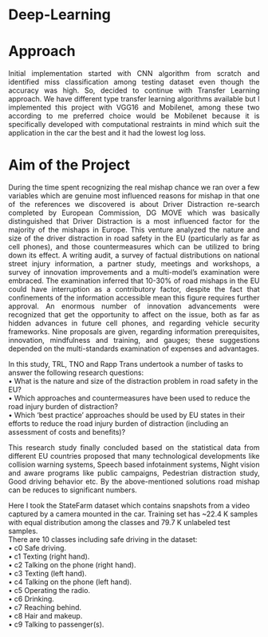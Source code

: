 # Deep-Learning

# Approach
<p align="justify">
Initial implementation started with CNN algorithm from scratch and identified miss classification among testing dataset even though the accuracy was high. So, decided to continue with Transfer Learning approach. We have different type transfer learning algorithms available but I implemented this project with VGG16 and Mobilenet, among these two according to me preferred choice would be Mobilenet because it is specifically developed with computational restraints in mind which suit the application in the car the best and it had the lowest log loss.
</p>

# Aim of the Project

<p align="justify">
During the time spent recognizing the real mishap chance we ran over a few variables which are genuine most influenced reasons for mishap in that one of the references we discovered is about Driver Distraction re-search completed by European Commission, DG MOVE which was basically distinguished that Driver Distraction is a most influenced factor for the majority of the mishaps in Europe. This venture analyzed the nature and size of the driver distraction in road safety in the EU (particularly as far as cell phones), and those countermeasures which can be utilized to bring down its effect. A writing audit, a survey of factual distributions on national street injury information, a partner study, meetings and workshops, a survey of innovation improvements and a multi-model’s examination were embraced. The examination inferred that 10-30% of road mishaps in the EU could have interruption as a contributory factor, despite the fact that confinements of the information accessible mean this figure requires further approval. An enormous number of innovation advancements were recognized that get the opportunity to affect on the issue, both as far as hidden advances in future cell phones, and regarding vehicle security frameworks. Nine proposals are given, regarding information prerequisites, innovation, mindfulness and training, and gauges; these suggestions depended on the multi-standards examination of expenses and advantages.  

In this study, TRL, TNO and Rapp Trans undertook a number of tasks to answer the following research questions:   
•	What is the nature and size of the distraction problem in road safety in the EU?  
•	Which approaches and countermeasures have been used to reduce the road injury burden of distraction?  
•	Which ‘best practice’ approaches should be used by EU states in their efforts to reduce the road injury burden of distraction (including an assessment of costs and benefits)?  </p>
<p align="justify">
This research study finally concluded based on the statistical data from different EU countries proposed that many technological developments like collision warning systems, Speech based infotainment systems, Night vision and aware programs like public campaigns, Pedestrian distraction study, Good driving behavior etc. By the above-mentioned solutions road mishap can be reduces to significant numbers.  
</p>  

Here I took the StateFarm dataset which contains snapshots from a video captured by a camera mounted in the car. Training set has ~22.4 K samples with equal distribution among the classes and 79.7 K unlabeled test samples.    
There are 10 classes including safe driving in the dataset:    
•	c0 Safe driving.  
•	c1 Texting (right hand).  
•	c2 Talking on the phone (right hand).  
•	c3 Texting (left hand).  
•	c4 Talking on the phone (left hand).  
•	c5 Operating the radio.  
•	c6 Drinking.  
•	c7 Reaching behind.  
•	c8 Hair and makeup.  
•	c9 Talking to passenger(s).  

